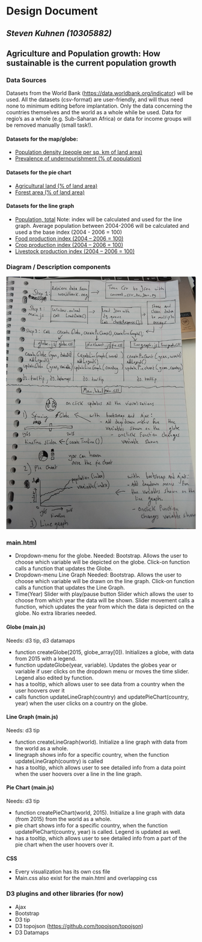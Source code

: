 # Design Document
## *Steven Kuhnen (10305882)*
## **Agriculture and Population growth: How sustainable is the current population growth**

### Data Sources
Datasets from the World Bank (https://data.worldbank.org/indicator) will be used. All the datasets (csv-format) are user-friendly, and will thus need none to minimum editing before implantation. Only the data concerning the countries themselves and the world as a whole while be used. Data for regio’s as a whole (e.g. Sub-Saharan Africa) or data for income groups will be removed manually (small task!).

#### Datasets for the map/globe:
- [Population density (people per sq. km of land area)](https://data.worldbank.org/indicator/EN.POP.DNST?view=chart)
- [Prevalence of undernourishment (% of population)](https://data.worldbank.org/indicator/SN.ITK.DEFC.ZS?view=chart)

#### Datasets for the pie chart
- [Agricultural land (% of land area)](https://data.worldbank.org/indicator/AG.LND.AGRI.ZS?view=chart)
- [Forest area (% of land area)](https://data.worldbank.org/indicator/AG.LND.FRST.ZS?view=chart)

#### Datasets for the line graph
- [Population, total](https://data.worldbank.org/indicator/SP.POP.TOTL?view=chart) Note: index will be calculated and used for the line graph. Average population between 2004-2006 will be calculated and used a the base index (2004 - 2006 = 100)
- [Food production index (2004 – 2006 = 100)](https://data.worldbank.org/indicator/AG.PRD.FOOD.XD?view=chart)
- [Crop production index (2004 – 2006 = 100)](https://data.worldbank.org/indicator/AG.PRD.CROP.XD?view=chart)
- [Livestock production index (2004 – 2006 = 100)](https://data.worldbank.org/indicator/AG.PRD.LVSK.XD?view=chart)

### Diagram / Description components
![diagram components](doc/diagram.jpg)

### main.html
- Dropdown-menu for the globe.
Needed: Bootstrap. Allows the user to choose which variable will be depicted on the globe. Click-on function calls a function that updates the Globe.
- Dropdown-menu Line Graph
Needed: Bootstrap. Allows the user to choose which variable will be drawn on the line graph. Click-on function calls a function that updates the Line Graph.
- Time(Year) Slider with play/pause button
Slider which allows the user to choose from which year the data will be shown. Slider movement calls a function, which updates the year from which the data is depicted on the globe. No extra libraries needed.

#### Globe (main.js)
Needs: d3 tip, d3 datamaps
- function createGlobe(2015, globe_array[0]). Initializes a globe, with data from 2015 with a legend.
- function updateGlobe(year, variable). Updates the globes year or variable if user clicks on the dropdown menu or moves the time slider. Legend also edited by function.
- has a tooltip, which allows user to see data from a country when the user hoovers over it
- calls function updateLineGraph(country) and  updatePieChart(country, year) when the user clicks on a country on the globe.

#### Line Graph (main.js)
Needs: d3 tip
- function createLineGraph(world). Initialize a line graph with data from the world as a whole.
- linegraph shows info for a specific country, when the function updateLineGraph(country) is called
- has a tooltip, which allows user to see detailed info from a data point when the user hoovers over a line in the line graph.

#### Pie Chart (main.js)
Needs: d3 tip
- function createPieChart(world, 2015). Initialize a line graph with data (from 2015) from the world as a whole.
- pie chart shows info for a specific country, when the function updatePieChart(country, year) is called. Legend is updated as well.
- has a tooltip, which allows user to see detailed info from a part of the pie chart when the user hoovers over it.

#### CSS
- Every visualization has its own css file
- Main.css also exist for the main.html and overlapping css


### D3 plugins and other libraries (for now)
- Ajax
- Bootstrap
- D3 tip
- D3 topojson (https://github.com/topojson/topojson)
- D3 Datamaps


